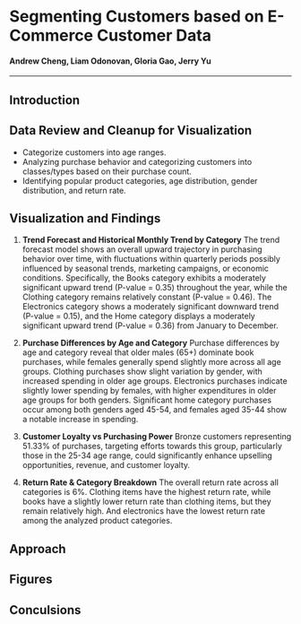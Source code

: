 # Segmenting Customers based on E-Commerce Customer Data
#### Andrew Cheng, Liam Odonovan, Gloria Gao, Jerry Yu
-----

## Introduction
## Data Review and Cleanup for Visualization
 - Categorize customers into age ranges.
 - Analyzing purchase behavior and categorizing customers into classes/types based on their purchase count.
 - Identifying popular product categories, age distribution, gender distribution, and return rate.

## Visualization and Findings
1. **Trend Forecast and Historical Monthly Trend by Category**
The trend forecast model shows an overall upward trajectory in purchasing behavior over time, with fluctuations within quarterly periods possibly influenced by seasonal trends, marketing campaigns, or economic conditions. Specifically, the Books category exhibits a moderately significant upward trend (P-value = 0.35) throughout the year, while the Clothing category remains relatively constant (P-value = 0.46). The Electronics category shows a moderately significant downward trend (P-value = 0.15), and the Home category displays a moderately significant upward trend (P-value = 0.36) from January to December.

2. **Purchase Differences by Age and Category**
Purchase differences by age and category reveal that older males (65+) dominate book purchases, while females generally spend slightly more across all age groups. Clothing purchases show slight variation by gender, with increased spending in older age groups. Electronics purchases indicate slightly lower spending by females, with higher expenditures in older age groups for both genders. Significant home category purchases occur among both genders aged 45-54, and females aged 35-44 show a notable increase in spending.

3. **Customer Loyalty vs Purchasing Power**
Bronze customers representing 51.33% of purchases, targeting efforts towards this group, particularly those in the 25-34 age range, could significantly enhance upselling opportunities, revenue, and customer loyalty.

4. **Return Rate & Category Breakdown**
The overall return rate across all categories is 6%. Clothing items have the highest return rate, while books have a slightly lower return rate than clothing items, but they remain relatively high. And electronics have the lowest return rate among the analyzed product categories.

## Approach

## Figures

## Conculsions
